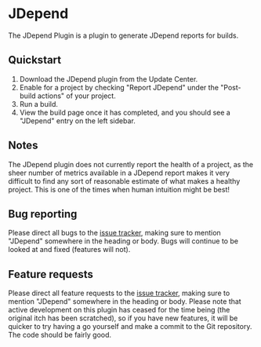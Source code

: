 # JDepend

The JDepend Plugin is a plugin to generate JDepend reports for builds.

## Quickstart

1. Download the JDepend plugin from the Update Center.
2. Enable for a project by checking "Report JDepend" under the "Post-build actions" of your project.
3. Run a build.
4. View the build page once it has completed, and you should see a "JDepend" entry on the left sidebar.

## Notes

The JDepend plugin does not currently report the health of a project,
as the sheer number of metrics available in a JDepend report makes it very difficult to find any sort of reasonable estimate of what makes a healthy project.
This is one of the times when human intuition might be best!

## Bug reporting

Please direct all bugs to the [issue tracker](https://issues.jenkins.io/), making sure to mention "JDepend" somewhere in the heading or body.
Bugs will continue to be looked at and fixed (features will not).

## Feature requests

Please direct all feature requests to the [issue tracker](https://issues.jenkins.io/), making sure to mention "JDepend" somewhere in the heading or body.
Please note that active development on this plugin has ceased for the time being (the original itch has been scratched),
so if you have new features, it will be quicker to try having a go yourself and make a commit to the Git repository.
The code should be fairly good.
